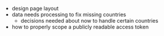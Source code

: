 - design page layout
- data needs processing to fix missing countries
    - decisions needed about now to handle certain countries
- how to properly scope a publicly readable access token